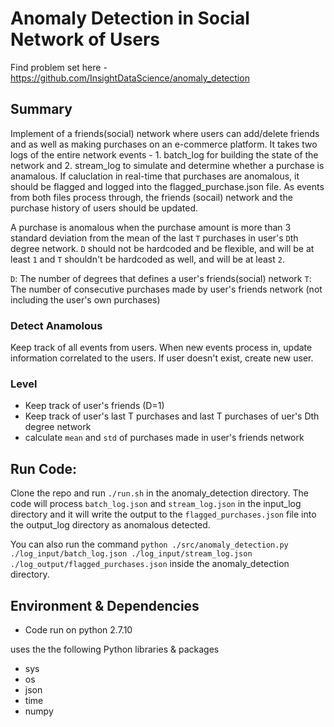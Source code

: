 # Anomaly Detection in Social Network of Users

Find problem set here - https://github.com/InsightDataScience/anomaly_detection

## Summary

Implement of a friends(social) network where users can add/delete friends and as well as making purchases on an e-commerce platform. It takes two logs of the entire network events - 1. batch_log for building the state of the network and 2. stream_log to simulate and determine whether a purchase is anamalous. If caluclation in real-time that purchases are anomalous, it should be flagged and logged into the flagged_purchase.json file. As events from both files process through, the friends (socail) network and the purchase history of users should be updated.

A purchase is anomalous when the purchase amount is more than 3 standard deviation from the mean of the last `T` purchases in user's `D`th degree network. `D` should not be hardcoded and be flexible, and will be at least `1` and `T` shouldn't be hardcoded as well, and will be at least `2`.

`D`: The number of degrees that defines a user's friends(social) network
`T`: The number of consecutive purchases made by user's friends network (not including the user's own purchases)

### Detect Anamolous

Keep track of all events from users. When new events process in, update information correlated to the users. If user doesn't exist, create new user.

### Level

- Keep track of user's friends (D=1)
- Keep track of user's last T purchases and last T purchases of uer's Dth degree network
- calculate `mean` and `std` of purchases made in user's friends network

## Run Code:

Clone the repo and run `./run.sh` in the anomaly_detection directory. The code will process `batch_log.json` and `stream_log.json` in the input_log directory and it will write the output to the `flagged_purchases.json` file into the output_log directory as anomalous detected.

You can also run the command `python ./src/anomaly_detection.py ./log_input/batch_log.json ./log_input/stream_log.json ./log_output/flagged_purchases.json` inside the anomaly_detection directory.

## Environment & Dependencies
- Code run on python 2.7.10

uses the the following Python libraries & packages
- sys
- os
- json
- time
- numpy

